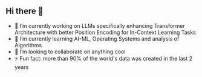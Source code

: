 ## Hi there 👋

<!--
**sabilxD/sabilxD** is a ✨ _special_ ✨ repository because its `README.md` (this file) appears on your GitHub profile.
-->

- 🔭 I’m currently working on LLMs specifically enhancing Transformer Architecture with better Position Encoding for In-Context Learning Tasks
- 🌱 I’m currently learning AI-ML, Operating Systems and analysis of Algorithms
- 👯 I’m looking to collaborate on anything cool
- ⚡ Fun fact: more than 90% of the world's data was created in the last 2 years
